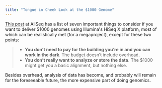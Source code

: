 ```yaml
---
title: "Tongue in Cheek Look at the $1000 Genome"
---
```


[This post](http://www.allseq.com/blog/1000-genome-72m) at AllSeq has a list of seven important things to consider if you want to deliver $1000 genomes using Illumina's HiSeq X platform, most of which can be realistically met (for a megaproject), except for these two points:

> <ul><li><strong>You don’t need to pay for the building you’re in and you can work in the dark</strong>. The budget doesn’t include overhead.</li><li><strong>You don’t really want to analyze or store the data.</strong> The $1000 might get you a basic alignment, but nothing else.</li></ul>

Besides overhead, analysis of data has become, and probably will remain for the foreseeable future, the more expensive part of doing genomics.

